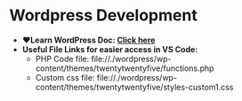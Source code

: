 # Wordpress Development

- **❤️Learn WordPress Doc: [Click here](https://docs.google.com/document/d/16GdXBSDFBl1T9A_SJa1ITBGB1VBN0aAQ-VAoBpyEcXM/edit?tab=t.0)**
- **Useful File Links for easier access in VS Code:**
  - PHP Code file: file://./wordpress/wp-content/themes/twentytwentyfive/functions.php
  - Custom css file: file://./wordpress/wp-content/themes/twentytwentyfive/styles-custom1.css
